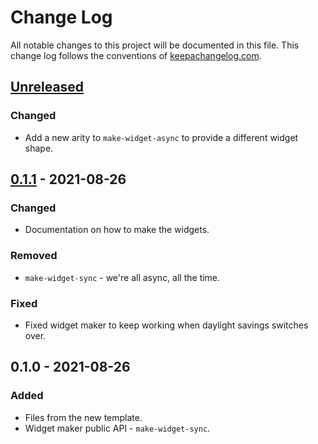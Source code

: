# Change Log
All notable changes to this project will be documented in this file. This change log follows the conventions of [keepachangelog.com](http://keepachangelog.com/).

## [Unreleased]
### Changed
- Add a new arity to `make-widget-async` to provide a different widget shape.

## [0.1.1] - 2021-08-26
### Changed
- Documentation on how to make the widgets.

### Removed
- `make-widget-sync` - we're all async, all the time.

### Fixed
- Fixed widget maker to keep working when daylight savings switches over.

## 0.1.0 - 2021-08-26
### Added
- Files from the new template.
- Widget maker public API - `make-widget-sync`.

[Unreleased]: https://sourcehost.site/your-name/clojure-sandbox/compare/0.1.1...HEAD
[0.1.1]: https://sourcehost.site/your-name/clojure-sandbox/compare/0.1.0...0.1.1
